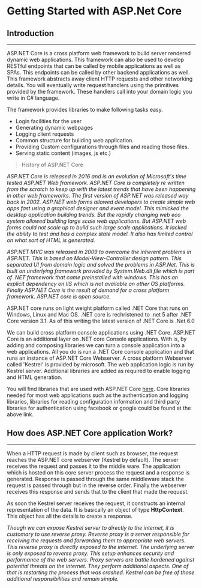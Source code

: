 # Getting Started with ASP.Net Core

## Introduction

---

ASP.NET Core is a cross platform web framework to build server rendered dynamic web applications. This framework can also be used to develop RESTful endpoints that can be called by mobile applications as well as SPAs. This endpoints can be called by other backend applications as well. This framework abstracts away client HTTP requests and other networking details. You will eventually write request handlers using the primitives provided by the framework. These handlers call into your domain logic you write in C# language.

The framework provides libraries to make following tasks easy.

- Login facilities for the user
- Generating dynamic webpages
- Logging client requests
- Common structure for building web application.
- Providing Custom configurations through files and reading those files.
- Serving static content (images, js etc.)

> History of ASP.NET Core

_ASP.NET Core is released in 2016 and is an evolution of Microsoft's time tested ASP.NET Web framework. ASP.NET Core is completely re written from the scratch to keep up with the latest trends that have been happening in other web frameworks. The first version of ASP.NET was released way back in 2002. ASP.NET web forms allowed developers to create simple web apps fast using a graphical designer and event model. This mimicked the desktop application building trends. But the rapidly changing web eco system allowed building large scale web applications. But ASP.NET web forms could not scale up to build such large scale applications. It lacked the ability to test and has a complex state model. It also has limited control on what sort of HTML is generated._

_ASP.NET MVC was released in 2009 to overcome the inherent problems in ASP.NET. This is based on Model-View-Controller design pattern. This separated UI from domain logic and solved the problems in ASP.Net. This is built on underlying framework provided by System.Web.dll file which is part of .NET framework that came preinstalled with windows. This has an explicit dependency on IIS which is not available on other OS platforms. Finally ASP.NET Core is the result of demand for a cross platform framework. ASP.NET core is open source._

ASP.NET core runs on light weight platform called .NET Core that runs on Windows, Linux and Mac OS. .NET core is rechristened to .net 5 after .NET Core version 3.1. As of this writing the latest version of .NET Core is .Net 6.0

We can build cross platform console applications using .NET Core. ASP.NET Core is an additional layer on .NET core Console applications. With is, by adding and composing libraries we can turn a console application into a web applications.
All you do is run a .NET Core console application and that runs an instance of ASP.NET Core Webserver. A cross platform Webserver called 'Kestrel' is provided by microsoft. The web application logic is run by Kestrel server. Additional libraries are added as required to enable logging and HTML generation.

You will find libraries that are used with ASP.NET Core [here](https://github.com/dotnet/aspnetcore). Core libraries needed for most web applications such as the authentication and logging libraries, libraries for reading configuration information and third party libraries for authentication using facebook or google could be found at the above link.

## How does ASP.NET Core application Work?

---

When a HTTP request is made by client such as browser, the request reaches the ASP.NET core webserver (Kestrel by default).
The server receives the request and passes it to the middle ware. The application which is hosted on this core server process the request and a response is generated. Response is passed through the same middleware stack the request is passed through but in the reverse order. Finally the webserver receives this response and sends that to the client that made the request.

As soon the Kestrel server receives the request, it constructs an internal representation of the data. It is basically an object of type **HttpContext**. This object has all the details to create a response.

_Though we can expose Kestrel server to directly to the internet, it is customary to use reverse proxy. Reverse proxy is a server responsible for receiving the requests and forwarding them to appropriate web servers. This reverse proxy is directly exposed to the internet. The underlying server is only exposed to reverse proxy. This setup enhances security and performance of the web servers. Proxy servers are battle hardened against potential threats on the internet. They perform additional aspects. One of that is restarting the process that was crashed. Kestrel can be free of those additional responsibilities and remain simple._
